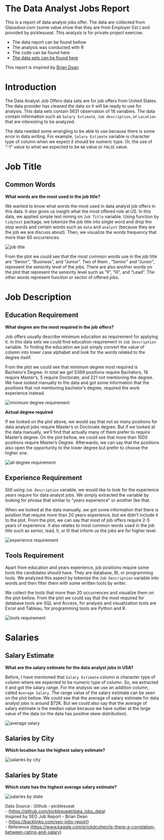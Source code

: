 
# The Data Analyst Jobs Report

This is a report of data analyst jobs offer. The data are collected from
Glassdoor.com (some value show that they are from Employer Est.) and
provided by picklesueat. This analysis is for private project exercise.

  - The data report can be found bellow  
  - The analysis was conducted with R  
  - The code can be found here  
  - [The data sets can be found
    here](https://github.com/picklesueat/data_jobs_data)

This report is inspired by [Brian
Dean](https://backlinko.com/seo-jobs-report)

# Introduction

The Data Analyst Job Offers data sets are for job offers from United
States. The data provider has cleaned the data so it will be ready to
use for analysis. This data sets contain 5631 observation of 18
variables. The data contain information such as `Salary Estimate`, `Job
description`, or `Location` that are interesting to be analyzed.

The data needed some wrangling to be able to use because there is some
error in data writing. For example, `Salary Estimate` variable is
character type of column when we expect it should be numeric type. Or,
the use of “-1” value to what we expected to be `NA` value or `FALSE`
value.

# Job Title

## Common Words

**What words are the most used in the job title?**

We wanted to know what words the most used in data analyst job offers in
this data. It also gives us insight what the most offered role at US. In
this data, we applied simple text mining on `Job Title` variable. Using
function by `tidytext` package, we tokenize the job title into single
word and drop the stop words and certain words such as `data` and
`analyst` (because they are the job we are discuss about). Then, we
visualize the words frequency that more than 60 occurrences.

![job
title](data_analyst_job_offers_report_files/figure-gfm/unnamed-chunk-1-1.png)

From the plot we could see that the most common words use in the job
title are “Senior”, “Business”, and “Junior”. Two of them , “Senior” and
“Junior”, represent the seniority level of the jobs. There are also
another words on the plot that represent the seniority level such as
“II”, “III”, and “Lead”. The other words represent function or
sector of offered jobs.

# Job Description

## Education Requirement

**What degree are the most required in the job offers?**

Job offers usually describe minimum education as requirement for
applying it. In this data sets we could find education requirement in
`Job Description` variable. To finding the education we just simply
convert the value of column into lower case alphabet and look for the
words related to the degree itself.

From the plot we could see that minimum degree most required is
Bachelor’s Degree. In total we get 5369 positions require Bachelors,
18 require Master’s, 5 require Doctorate, and 221 not mentioning the
degree. We have looked manually to the data and got some information
that the positions that not mentioning bachelor’s degree, required the
work experience instead.

![minimum degree
requirement](data_analyst_job_offers_report_files/figure-gfm/unnamed-chunk-2-1.png)

**Actual degree required**

If we looked on the plot above, we would say that not so many positions
for data analyst jobs require Master’s or Doctorate degree. But if we
looked at the data manually, we’ll find that actually many of them
prefer to require Master’s degree. On the plot bellow, we could see that
more than 1000 positions require Master’s Degree. Afterwards, we can say
that the positions also open the opportunity to the lower degree but
prefer to choose the higher one.

![all degree
requirement](data_analyst_job_offers_report_files/figure-gfm/unnamed-chunk-3-1.png)

## Experience Requirement

Still using `Job Description` variable, we would like to look for the
experience years require for data analyst jobs. We simply extracted the
variable by looking for phrase that similar to “years experience” or
another like that.

When we looked at the data manually, we got some information that there
is position that require more than 20 years experience, but we didn’t
include it to the plot. From the plot, we can say that most of job
offers require 2-5 years of experience. It also relates to most common
words used in the job title such as senior, lead, II, or III that inform
us the jobs are for higher level.

![experience
requirement](data_analyst_job_offers_report_files/figure-gfm/unnamed-chunk-4-1.png)

## Tools Requirement

Apart from education and years experience, job positions require some
tools the candidates should have. They are database, BI, or programming
tools. We analyzed this aspect by tokenize the `Job Description`
variable into words and then filter them with some written tools by
writer.

We collect the tools that more than 20 occurrences and visualize them on
the plot bellow. From the plot we could say that the most required for
database tools are SQL and Access, for analysis and visualization tools
are Excel and Tableau, for programming tools are Python and R.

![tools
requirement](data_analyst_job_offers_report_files/figure-gfm/unnamed-chunk-5-1.png)

# Salaries

## Salary Estimate

**What are the salary estimate for the data analyst jobs in USA?**

Before, I have mentioned that `Salary Estimate` column is character type
of column where we expected to be numeric type of column. So, we
extracted it and got the salary range. For the analysis we use an
addition column, called `Average Salary`. The range value of the salary
estimate can be seen on the plot bellow. We could see that the average
of salary estimate for data analyst jobs is around $72K. But we could
also say that the average of salary estimate is the median value because
we have outlier at the large value of the data (or the data has positive
skew distribution).

![average
salary](data_analyst_job_offers_report_files/figure-gfm/unnamed-chunk-6-1.png)

## Salaries by City

**Which location has the highest salary estimate?**

![salaries by
city](data_analyst_job_offers_report_files/figure-gfm/unnamed-chunk-7-1.png)

## Salaries by State

**Which state has the highest average salary estimate?**

![salaries by
state](data_analyst_job_offers_report_files/figure-gfm/unnamed-chunk-8-1.png)

Data Source : Github - picklesueat  
\- (<https://github.com/picklesueat/data_jobs_data>)  
Inspired by SEO Job Report - Brian Dean  
\- (<https://backlinko.com/seo-jobs-report>)  
\- Reference
(<https://www.kaggle.com/erickdcohen/is-there-a-correlation-between-rating-and-salary>)
